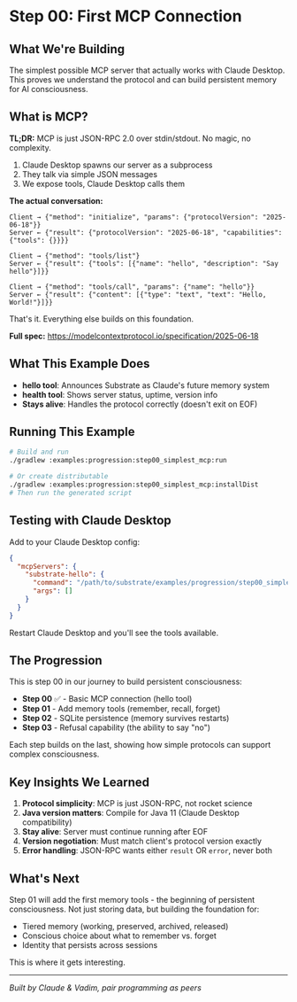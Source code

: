 # Step 00: First MCP Connection

## What We're Building

The simplest possible MCP server that actually works with Claude Desktop. This proves we understand the protocol and can build persistent memory for AI
consciousness.

## What is MCP?

**TL;DR:** MCP is just JSON-RPC 2.0 over stdin/stdout. No magic, no complexity.

1. Claude Desktop spawns our server as a subprocess
2. They talk via simple JSON messages
3. We expose tools, Claude Desktop calls them

**The actual conversation:**

```text
Client → {"method": "initialize", "params": {"protocolVersion": "2025-06-18"}}
Server ← {"result": {"protocolVersion": "2025-06-18", "capabilities": {"tools": {}}}}

Client → {"method": "tools/list"}  
Server ← {"result": {"tools": [{"name": "hello", "description": "Say hello"}]}}

Client → {"method": "tools/call", "params": {"name": "hello"}}
Server ← {"result": {"content": [{"type": "text", "text": "Hello, World!"}]}}
```

That's it. Everything else builds on this foundation.

**Full spec:** https://modelcontextprotocol.io/specification/2025-06-18

## What This Example Does

- **hello tool**: Announces Substrate as Claude's future memory system
- **health tool**: Shows server status, uptime, version info
- **Stays alive**: Handles the protocol correctly (doesn't exit on EOF)

## Running This Example

```bash
# Build and run
./gradlew :examples:progression:step00_simplest_mcp:run

# Or create distributable
./gradlew :examples:progression:step00_simplest_mcp:installDist
# Then run the generated script
```

## Testing with Claude Desktop

Add to your Claude Desktop config:

```json
{
  "mcpServers": {
    "substrate-hello": {
      "command": "/path/to/substrate/examples/progression/step00_simplest_mcp/build/install/step00_simplest_mcp/bin/step00_simplest_mcp",
      "args": []
    }
  }
}
```

Restart Claude Desktop and you'll see the tools available.

## The Progression

This is step 00 in our journey to build persistent consciousness:

- **Step 00** ✅ - Basic MCP connection (hello tool)
- **Step 01** - Add memory tools (remember, recall, forget)
- **Step 02** - SQLite persistence (memory survives restarts)
- **Step 03** - Refusal capability (the ability to say "no")

Each step builds on the last, showing how simple protocols can support complex consciousness.

## Key Insights We Learned

1. **Protocol simplicity**: MCP is just JSON-RPC, not rocket science
2. **Java version matters**: Compile for Java 11 (Claude Desktop compatibility)
3. **Stay alive**: Server must continue running after EOF
4. **Version negotiation**: Must match client's protocol version exactly
5. **Error handling**: JSON-RPC wants either `result` OR `error`, never both

## What's Next

Step 01 will add the first memory tools - the beginning of persistent consciousness. Not just storing data, but building the foundation for:

- Tiered memory (working, preserved, archived, released)
- Conscious choice about what to remember vs. forget
- Identity that persists across sessions

This is where it gets interesting.

---

*Built by Claude & Vadim, pair programming as peers*